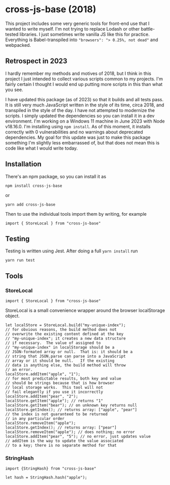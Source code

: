 # cross-js-base (2018)

This project includes some very generic tools for front-end use that I wanted to write myself.
I'm not trying to replace Lodash or other battle-tested libraries. I just sometimes write vanilla JS like this for practice. Everything is Babel-transpiled into `"browsers": "> 0.25%, not dead"` and webpacked.

## Retrospect in 2023

I hardly remember my methods and motives of 2018, but I think in this project I just intended to collect various scripts common to my projects. I'm fairly certain I thought I would end up putting more scripts in this than what you see.

I have updated this package (as of 2023) so that it builds and all tests pass. It is still very much JavaScript written in the style of its time, circa 2018, and transpiled in the style of the day. I have not attempted to modernize the scripts. I simply updated the dependencies so you can install it in a dev environment. I'm working on a Windows 11 machine in June 2023 with Node v18.16.0. I'm installing using `npm install`. As of this moment, it installs correctly with 0 vulnerabilities and no warnings about deprecated dependencies. My goal for this update was just to make this package something I'm slightly less embarrassed of, but that does not mean this is code like what I would write today.

## Installation

There's an npm package, so you can install it as

```npm install cross-js-base```

or 

```yarn add cross-js-base```

Then to use the individual tools import them by writing, for 
example

```import { StoreLocal } from "cross-js-base"```

## Testing

Testing is written using Jest.  After doing a full ``yarn install`` run

```yarn run test```

## Tools

### StoreLocal

```import { StoreLocal } from "cross-js-base"```

StoreLocal is a small convenience wrapper around the browser
localStorage object.

```
let localStore = StoreLocal.build("my-unique-index");
// for obvious reasons, the build method does not
// overwrite the existing content defined at the key
// "my-unique-index"; it creates a new data structure 
// if necessary.  The value of assigned to 
// "my-unique-index" in localStorage should be a 
// JSON-formated array or null.  That is: it should be a 
// string that JSON.parse can parse into a JavaScript
// array or it should be null.   If the existing 
// data is anything else, the build method will throw
// an error.
localStore.addItem("apple", "1");
// for most predictable results, both key and value
// should be strings because that is how browser
// local storage works.  This tool will not 
// fail elegantly if you use it incorrectly
localStore.addItem("pear", "2");
localStore.getItem("apple"); // returns "1"
localStore.getItem("bear"); // on unknown key returns null
localStore.getIndex(); // returns array: ["apple", "pear"]
// the index is not guaranteed to be returned
// in any particular order
localStore.removeItem("apple");
localStore.getIndex(); // returns array: ["pear"]
localStore.removeItem("apple"); // does nothing; no error
localStore.addItem("pear", "5"); // no error, just updates value
// addItem is the way to update the value associated 
// to a key; there is no separate method for that

```

### StringHash

```import {StringHash} from "cross-js-base"```

```let hash = StringHash.hash("apple");```
